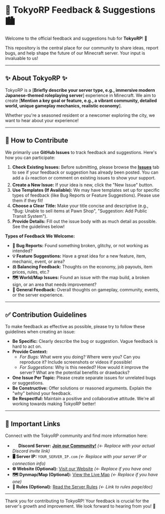 # 💬 TokyoRP Feedback & Suggestions 🏙️

<!-- Optional: Add a cool banner/logo image here! Centered images look great. -->
<!-- <p align="center">
  <img src="YOUR_BANNER_IMAGE_URL" alt="TokyoRP Banner" width="70%">
</p> -->

Welcome to the official feedback and suggestions hub for **TokyoRP**! 👋

This repository is the central place for our community to share ideas, report bugs, and help shape the future of our Minecraft server. Your input is invaluable to us!

---

## ✨ About TokyoRP ✨

TokyoRP is a [**Briefly describe your server type, e.g., immersive modern Japanese-themed roleplaying server**] experience in Minecraft. We aim to create [**Mention a key goal or feature, e.g., a vibrant community, detailed world, unique gameplay mechanics, realistic economy**].

Whether you're a seasoned resident or a newcomer exploring the city, we want to hear about your experience!

---

## 📝 How to Contribute

We primarily use **GitHub Issues** to track feedback and suggestions. Here's how you can participate:

1.  **Check Existing Issues:** Before submitting, please browse the [**Issues**](https://github.com/YOUR_USERNAME/YOUR_REPOSITORY_NAME/issues) tab to see if your feedback or suggestion has already been posted. You can add a 👍 reaction or comment on existing issues to show your support.
2.  **Create a New Issue:** If your idea is new, click the "New Issue" button.
3.  **Use Templates (If Available):** We may have templates set up for specific types of feedback (like Bug Reports or Feature Suggestions). Please use them if they fit!
4.  **Choose a Clear Title:** Make your title concise and descriptive (e.g., "Bug: Unable to sell items at Pawn Shop", "Suggestion: Add Public Transit System").
5.  **Provide Details:** Fill out the issue body with as much detail as possible. See the guidelines below!

**Types of Feedback We Welcome:**

*   **🐛 Bug Reports:** Found something broken, glitchy, or not working as intended?
*   **💡 Feature Suggestions:** Have a great idea for a new feature, item, mechanic, event, or area?
*   **⚖️ Balancing Feedback:** Thoughts on the economy, job payouts, item prices, rules, etc.?
*   **🗺️ World/Map Issues:** Found an issue with the map build, a broken sign, or an area that needs improvement?
*   **🤔 General Feedback:** Overall thoughts on gameplay, community, events, or the server experience.

---

## ✅ Contribution Guidelines

To make feedback as effective as possible, please try to follow these guidelines when creating an issue:

*   **Be Specific:** Clearly describe the bug or suggestion. Vague feedback is hard to act on.
*   **Provide Context:**
    *   *For Bugs:* What were you doing? Where were you? Can you reproduce it? Include screenshots or videos if possible!
    *   *For Suggestions:* Why is this needed? How would it improve the server? What are the potential benefits or drawbacks?
*   **One Issue Per Topic:** Please create separate issues for unrelated bugs or suggestions.
*   **Be Constructive:** Offer solutions or reasoned arguments. Explain the "why" behind your feedback.
*   **Be Respectful:** Maintain a positive and collaborative attitude. We're all working towards making TokyoRP better!

---

## 🔗 Important Links

Connect with the TokyoRP community and find more information here:

*   **<img src="https://assets-global.website-files.com/6257adef93867e50d84d30e2/636e0a6a49cf127bf92de1e2_icon_clyde_blurple_RGB.png" width="16"/> Discord Server:** [**Join our Community!**](https://discord.gg/FRjnNeUg) *(<- Replace with your actual Discord invite link)*
*   **🖥️ Server IP:** `YOUR_SERVER_IP.com` *(<- Replace with your server IP or connection info)*
*   **🌐 Website (Optional):** [Visit our Website](YOUR_WEBSITE_LINK) *(<- Replace if you have one)*
*   **🗺️ Dynmap/Map (Optional):** [View the Live Map](YOUR_MAP_LINK) *(<- Replace if you have one)*
*   **📜 Rules (Optional):** [Read the Server Rules](LINK_TO_RULES) *(<- Link to rules page/doc)*

---

Thank you for contributing to TokyoRP! Your feedback is crucial for the server's growth and improvement. We look forward to hearing from you! 🎉
